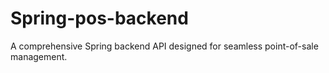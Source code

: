# Spring-pos-backend
A comprehensive Spring backend API designed for seamless point-of-sale management.
